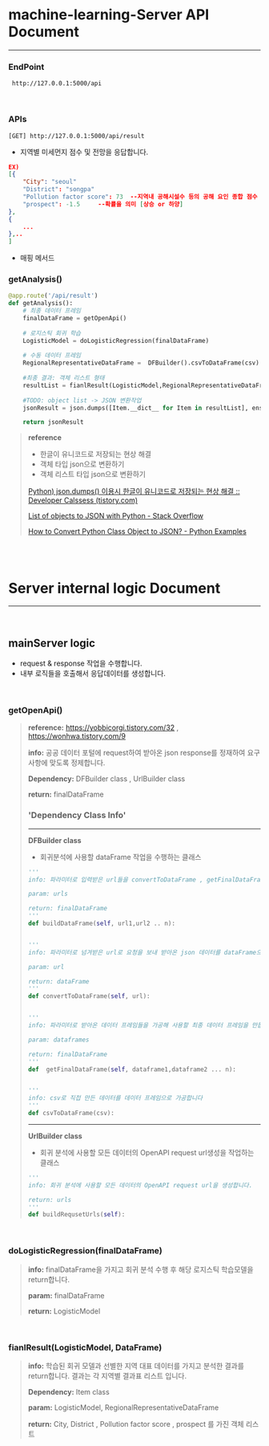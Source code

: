 # machine-learning-Server API Document

---

###  EndPoint

~~~
 http://127.0.0.1:5000/api
~~~

<br>

### APIs

~~~
[GET] http://127.0.0.1:5000/api/result
~~~

+ 지역별 미세먼지 점수 및 전망을 응답합니다.

~~~JSON
EX)
[{	
    "City": "seoul"
    "District": "songpa"
    "Pollution factor score": 73  --지역내 공해시설수 등의 공해 요인 종합 점수 100점 만점
    "prospect": -1.5     --확률을 의미 [상승 or 하양]
},
{
    ...
},..
]
~~~

+ 매핑 메서드

### **getAnalysis()**

~~~python
@app.route('/api/result')
def getAnalysis():
	# 최종 데이터 프레임
    finalDataFrame = getOpenApi()
	
    # 로지스틱 회귀 학습
    LogisticModel = doLogisticRegression(finalDataFrame)
    
    # 수동 데이터 프레임
    RegionalRepresentativeDataFrame =  DFBuilder().csvToDataFrame(csv)
    
    #최종 결과: 객체 리스트 형태
    resultList = fianlResult(LogisticModel,RegionalRepresentativeDataFrame)
    
    #TODO: object list -> JSON 변환작업
    jsonResult = json.dumps([Item.__dict__ for Item in resultList], ensure_ascii=False)

    return jsonResult
~~~

> **reference**
>
> + 한글이 유니코드로 저장되는 현상 해결
> + 객체 타입 json으로 변환하기
> + 객체 리스트 타입 json으로 변환하기
>
> [Python) json.dumps() 이용시 한글이 유니코드로 저장되는 현상 해결 :: Developer Calssess (tistory.com)](https://calssess.tistory.com/98)
>
> [List of objects to JSON with Python - Stack Overflow](https://stackoverflow.com/questions/26033239/list-of-objects-to-json-with-python)
>
> [How to Convert Python Class Object to JSON? - Python Examples](https://pythonexamples.org/convert-python-class-object-to-json/)

<br>

<br>

# Server internal logic Document

---

<br>

## mainServer logic 

+ request & response 작업을 수행합니다.
+ 내부 로직들을 호출해서 응답데이터를 생성합니다.

<br>

### **getOpenApi()**

> **reference:** https://yobbicorgi.tistory.com/32 , https://wonhwa.tistory.com/9   
>
> 
>
> **info:** 공공 데이터 포털에 request하여 받아온 json response를 정재하여 요구사항에 맞도록 정제합니다.
>
> 
>
> **Dependency:** DFBuilder class , UrlBuilder class
>
> 
>
> **return:** finalDataFrame
>
> 
>
> ### 'Dependency Class Info'
>
> ---
>
> **DFBuilder class** 
>
> + 회귀분석에 사용할 dataFrame 작업을 수행하는 클래스
>
> ~~~python
> '''
> info: 파라미터로 입력받은 url들을 convertToDataFrame , getFinalDataFrame 를 사용하여 변환 및 정제하여 최종 데이터 프레임을 반환합니다.
> 
> param: urls
> 
> return: finalDataFrame
> '''
> def buildDataFrame(self, url1,url2 .. n):
> 
> 
> '''
> info: 파라미터로 넘겨받은 url로 요청을 보내 받아온 json 데이터를 dataFrame으로 변환합니다.
> 
> param: url
> 
> return: dataFrame
> '''
> def convertToDataFrame(self, url):    
> 
> 
> '''
> info: 파라미터로 받아온 데이터 프레임들을 가공해 사용할 최종 데이터 프레임을 만듭니다.
> 
> param: dataframes
> 
> return: finalDataFrame
> '''
> def  getFinalDataFrame(self, dataframe1,dataframe2 ... n):
> 
> 
> '''
> info: csv로 직접 만든 데이터를 데이터 프레임으로 가공합니다
> '''
> def csvToDataFrame(csv):
> ~~~
>
> ---
>
>  **UrlBuilder class**
>
> + 회귀 분석에 사용할 모든 데이터의 OpenAPI request url생성을 작업하는 클래스
>
> ~~~python
> '''
> info: 회귀 분석에 사용할 모든 데이터의 OpenAPI request url을 생성합니다.
> 
> return: urls
> '''
> def buildRequsetUrls(self):
> ~~~

<br>



### doLogisticRegression(finalDataFrame)

> **info:** finalDataFrame을 가지고 회귀 분석 수행 후 해당 로지스틱 학습모델을 return합니다.
>
> 
>
> **param:** finalDataFrame
>
> 
>
> **return:** LogisticModel



<br>

### **fianlResult(LogisticModel, DataFrame)**

> **info:** 학습된 회귀 모델과 선별한 지역 대표 데이터를 가지고 분석한 결과를 return합니다.
>       결과는 각 지역별 결과표 리스트 입니다.
>
> 
>
> **Dependency:** Item class
>
> 
>
> **param:** LogisticModel, RegionalRepresentativeDataFrame
>
> 
>
> **return:**  City, District , Pollution factor score , prospect 를 가진 객체 리스트



















